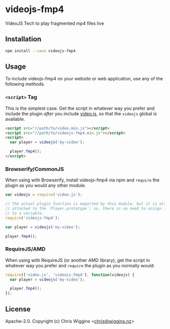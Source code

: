 # videojs-fmp4

VideoJS Tech to play fragmented mp4 files live

## Installation

```sh
npm install --save videojs-fmp4
```

## Usage

To include videojs-fmp4 on your website or web application, use any of the following methods.

### `<script>` Tag

This is the simplest case. Get the script in whatever way you prefer and include the plugin _after_ you include [video.js][videojs], so that the `videojs` global is available.

```html
<script src="//path/to/video.min.js"></script>
<script src="//path/to/videojs-fmp4.min.js"></script>
<script>
  var player = videojs('my-video');

  player.fmp4();
</script>
```

### Browserify/CommonJS

When using with Browserify, install videojs-fmp4 via npm and `require` the plugin as you would any other module.

```js
var videojs = require('video.js');

// The actual plugin function is exported by this module, but it is also
// attached to the `Player.prototype`; so, there is no need to assign it
// to a variable.
require('videojs-fmp4');

var player = videojs('my-video');

player.fmp4();
```

### RequireJS/AMD

When using with RequireJS (or another AMD library), get the script in whatever way you prefer and `require` the plugin as you normally would:

```js
require(['video.js', 'videojs-fmp4'], function(videojs) {
  var player = videojs('my-video');

  player.fmp4();
});
```

## License

Apache-2.0. Copyright (c) Chris Wiggins &lt;chris@wiggins.nz&gt;


[videojs]: http://videojs.com/
